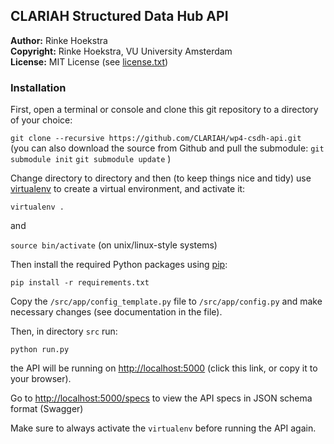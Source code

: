 ## CLARIAH Structured Data Hub API
**Author:**	Rinke Hoekstra  
**Copyright:**	Rinke Hoekstra, VU University Amsterdam  
**License:**	MIT License (see [license.txt](license.txt))  

### Installation

First, open a terminal or console and clone this git repository to a directory of your choice:

`git clone --recursive https://github.com/CLARIAH/wp4-csdh-api.git`  
(you can also download the source from Github and pull the submodule:
`git submodule init`
`git submodule update`
)

Change directory to directory and then (to keep things nice and tidy) use [virtualenv](https://virtualenv.pypa.io/en/latest/installation.html) to create a virtual environment, and activate it:

`virtualenv .`

and

`source bin/activate` (on unix/linux-style systems)

Then install the required Python packages using [pip](https://pip.readthedocs.org):

`pip install -r requirements.txt`

Copy the `/src/app/config_template.py` file to `/src/app/config.py` and make necessary changes (see documentation in the file).

Then, in directory `src` run: 

`python run.py`

the API will be running on <http://localhost:5000> (click this link, or copy it to your browser).

Go to <http://localhost:5000/specs> to view the API specs in JSON schema format (Swagger)

Make sure to always activate the `virtualenv` before running the API again.

